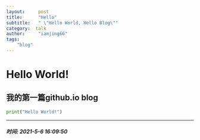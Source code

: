 ```yaml
---
layout:     post
title:      "Hello"
subtitle:   " \"Hello World, Hello Blog\""
category:  talk
author:     "iamjing66"
tags:
    "blog"
---
```

# Hello World!
## 我的第一篇github.io blog

``` python
print("Hello World!")
```

<hr>

##### 时间: 2021-5-6 16:09:50